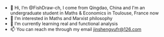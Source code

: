- 👋 Hi, I’m @FishDraw-ch, I come from Qingdao, China and I'm an undergraduate student in Maths & Economics in Toulouse, France now
- 👀 I’m interested in Maths and Marxist philosophy
- 🌱 I’m currently learning real and functional analysis
- 📫 You can reach me through my email jinshengyufr@126.com

<!---
FishDraw-ch/FishDraw-ch is a ✨ special ✨ repository because its `README.md` (this file) appears on your GitHub profile.
You can click the Preview link to take a look at your changes.
--->
